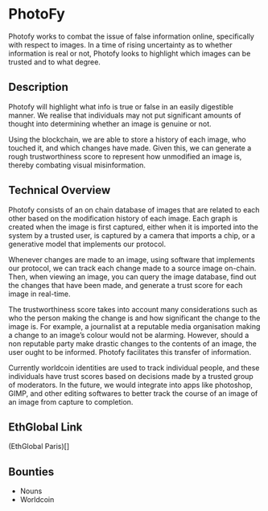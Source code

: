 # PhotoFy

Photofy works to combat the issue of false information online, specifically with respect to images. In a time of rising uncertainty as to whether information is real or not, Photofy looks to highlight which images can be trusted and to what degree.

## Description
Photofy will highlight what info is true or false in an easily digestible manner. We realise that individuals may not put significant amounts of thought into determining whether an image is genuine or not. 

Using the blockchain, we are able to store a history of each image, who touched it, and which changes have made. Given this, we can generate a rough trustworthiness score to represent how unmodified an image is, thereby combating visual misinformation. 


## Technical Overview
Photofy consists of an on chain database of images that are related to each other based on the modification history of each image. Each graph is created when the image is first captured, either when it is imported into the system by a trusted user, is captured by a camera that imports a chip, or a generative model that implements our protocol.

Whenever changes are made to an image, using software that implements our protocol, we can track each change made to a source image on-chain. Then, when viewing an image, you can query the image database, find out the changes that have been made, and generate a trust score for each image in real-time. 

The trustworthiness score takes into account many considerations such as who the person making the change is and how significant the change to the image is. For example, a journalist at a reputable media organisation making a change to an image’s colour would not be alarming. However, should a non reputable party make drastic changes to the contents of an image, the user ought to be informed. Photofy facilitates this transfer of information. 

Currently worldcoin identities are used to track individual people, and these individuals have trust scores based on decisions made by a trusted group of moderators. In the future, we would integrate into apps like photoshop, GIMP, and other editing softwares to better track the course of an image of an image from capture to completion. 

## EthGlobal Link
(EthGlobal Paris)[]

## Bounties
- Nouns
- Worldcoin
